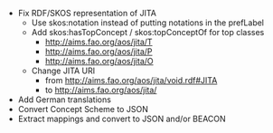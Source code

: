 * Fix RDF/SKOS representation of JITA
    * Use skos:notation instead of putting notations in the prefLabel
    * Add skos:hasTopConcept / skos:topConceptOf for top classes
        * <http://aims.fao.org/aos/jita/T>
        * <http://aims.fao.org/aos/jita/P>
        * <http://aims.fao.org/aos/jita/O>
    * Change JITA URI 
        * from <http://aims.fao.org/aos/jita/void.rdf#JITA> 
        * to <http://aims.fao.org/aos/jita/>
* Add German translations
* Convert Concept Scheme to JSON
* Extract mappings and convert to JSON and/or BEACON
